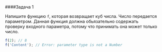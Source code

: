 ####Задача 1

Напишите функцию `f`, которая возвращает куб числа. Число передается параметром. Данная функция должна обьязательно содержать проверку входного параметра, потому что принимать она может только число.

```js
f(2); // 8
f('Content'); // Error: parameter type is not a Number
```

